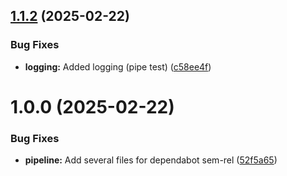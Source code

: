 ## [1.1.2](https://github.com/derBobby/java-mail-connector/compare/v1.1.1...v1.1.2) (2025-02-22)


### Bug Fixes

* **logging:** Added logging (pipe test) ([c58ee4f](https://github.com/derBobby/java-mail-connector/commit/c58ee4ff5512d465fd4b5c884408a79b60560553))

# 1.0.0 (2025-02-22)


### Bug Fixes

* **pipeline:** Add several files for dependabot sem-rel ([52f5a65](https://github.com/derBobby/java-mail-connector/commit/52f5a65bff8c570041e147e0a8f7f6c5f9432609))

